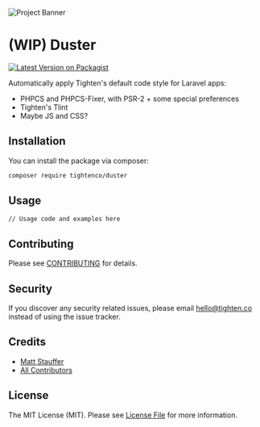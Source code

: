 ![Project Banner](https://raw.githubusercontent.com/tighten/duster/main/banner.png)
# (WIP) Duster

[![Latest Version on Packagist](https://img.shields.io/packagist/v/tightenco/duster.svg?style=flat-square)](https://packagist.org/packages/tightenco/duster)

Automatically apply Tighten's default code style for Laravel apps:

- PHPCS and PHPCS-Fixer, with PSR-2 + some special preferences
- Tighten's Tlint
- Maybe JS and CSS?

## Installation

You can install the package via composer:

```bash
composer require tightenco/duster
```

## Usage

```
// Usage code and examples here
```

## Contributing

Please see [CONTRIBUTING](CONTRIBUTING.md) for details.

## Security

If you discover any security related issues, please email hello@tighten.co instead of using the issue tracker.

## Credits

- [Matt Stauffer](https://github.com/mattstauffer)
- [All Contributors](../../contributors)

## License

The MIT License (MIT). Please see [License File](LICENSE.md) for more information.
